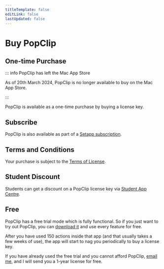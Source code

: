 ```yaml
---
titleTemplate: false
editLink: false
lastUpdated: false
---
```


<script setup>
import Buy from '/src/Buy.vue'
import Setapp from '/src/Setapp.vue'
</script>

# Buy PopClip

## One-time Purchase

::: info PopClip has left the Mac App Store

As of 20th March 2024, PopClip is no longer available to buy on the Mac App Store.

:::

PopClip is available as a one-time purchase by buying a license key.

<Buy />

## Subscribe

PopClip is also available as part of a
[Setapp subscription](https://go.setapp.com/stp304?refAppId=159&refVendorId=92).

<Setapp />

## Terms and Conditions

Your purchase is subject to the [Terms of License](/terms).

## Student Discount

Students can get a discount on a PopClip license key via
[Student App Centre](https://studentappcentre.com/app/popclip).

## Free

PopClip has a free trial mode which is fully functional. So if you just want to
try out PopClip, you can [download it](/download) and use every feature for
free.

After you have used 150 actions inside that app (and that usually takes a few
weeks of use), the app will start to nag you periodically to buy a license key.

If you have already used the free trial and you cannot afford PopClip,
[email me](/support), and I will send you a 1-year license for free.
